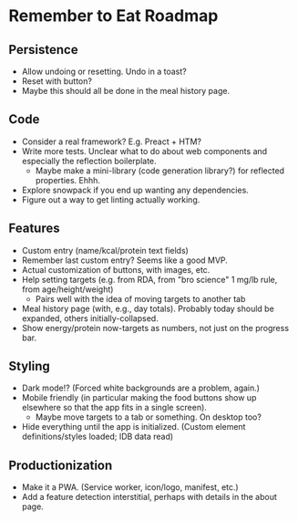 # Remember to Eat Roadmap

## Persistence

- Allow undoing or resetting. Undo in a toast?
- Reset with button?
- Maybe this should all be done in the meal history page.

## Code

- Consider a real framework? E.g. Preact + HTM?
- Write more tests. Unclear what to do about web components and especially the reflection boilerplate.
  - Maybe make a mini-library (code generation library?) for reflected properties. Ehhh.
- Explore snowpack if you end up wanting any dependencies.
- Figure out a way to get linting actually working.

## Features

- Custom entry (name/kcal/protein text fields)
- Remember last custom entry? Seems like a good MVP.
- Actual customization of buttons, with images, etc.
- Help setting targets (e.g. from RDA, from "bro science" 1 mg/lb rule, from age/height/weight)
  - Pairs well with the idea of moving targets to another tab
- Meal history page (with, e.g., day totals). Probably today should be expanded, others initially-collapsed.
- Show energy/protein now-targets as numbers, not just on the progress bar.

## Styling

- Dark mode!? (Forced white backgrounds are a problem, again.)
- Mobile friendly (in particular making the food buttons show up elsewhere so that the app fits in a single screen).
  - Maybe move targets to a tab or something. On desktop too?
- Hide everything until the app is initialized. (Custom element definitions/styles loaded; IDB data read)

## Productionization

- Make it a PWA. (Service worker, icon/logo, manifest, etc.)
- Add a feature detection interstitial, perhaps with details in the about page.
